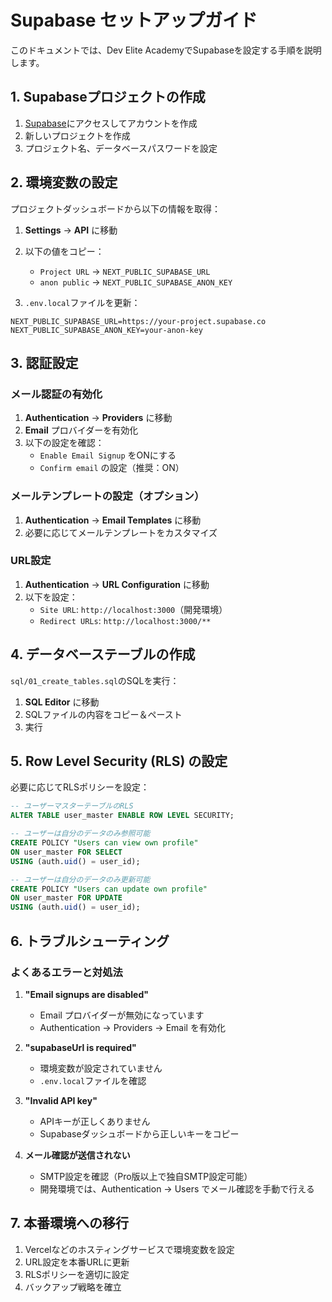 # Supabase セットアップガイド

このドキュメントでは、Dev Elite AcademyでSupabaseを設定する手順を説明します。

## 1. Supabaseプロジェクトの作成

1. [Supabase](https://supabase.com)にアクセスしてアカウントを作成
2. 新しいプロジェクトを作成
3. プロジェクト名、データベースパスワードを設定

## 2. 環境変数の設定

プロジェクトダッシュボードから以下の情報を取得：

1. **Settings** → **API** に移動
2. 以下の値をコピー：
   - `Project URL` → `NEXT_PUBLIC_SUPABASE_URL`
   - `anon public` → `NEXT_PUBLIC_SUPABASE_ANON_KEY`

3. `.env.local`ファイルを更新：

```
NEXT_PUBLIC_SUPABASE_URL=https://your-project.supabase.co
NEXT_PUBLIC_SUPABASE_ANON_KEY=your-anon-key
```

## 3. 認証設定

### メール認証の有効化

1. **Authentication** → **Providers** に移動
2. **Email** プロバイダーを有効化
3. 以下の設定を確認：
   - `Enable Email Signup` をONにする
   - `Confirm email` の設定（推奨：ON）

### メールテンプレートの設定（オプション）

1. **Authentication** → **Email Templates** に移動
2. 必要に応じてメールテンプレートをカスタマイズ

### URL設定

1. **Authentication** → **URL Configuration** に移動
2. 以下を設定：
   - `Site URL`: `http://localhost:3000`（開発環境）
   - `Redirect URLs`: `http://localhost:3000/**`

## 4. データベーステーブルの作成

`sql/01_create_tables.sql`のSQLを実行：

1. **SQL Editor** に移動
2. SQLファイルの内容をコピー＆ペースト
3. 実行

## 5. Row Level Security (RLS) の設定

必要に応じてRLSポリシーを設定：

```sql
-- ユーザーマスターテーブルのRLS
ALTER TABLE user_master ENABLE ROW LEVEL SECURITY;

-- ユーザーは自分のデータのみ参照可能
CREATE POLICY "Users can view own profile" 
ON user_master FOR SELECT 
USING (auth.uid() = user_id);

-- ユーザーは自分のデータのみ更新可能
CREATE POLICY "Users can update own profile" 
ON user_master FOR UPDATE 
USING (auth.uid() = user_id);
```

## 6. トラブルシューティング

### よくあるエラーと対処法

1. **"Email signups are disabled"**
   - Email プロバイダーが無効になっています
   - Authentication → Providers → Email を有効化

2. **"supabaseUrl is required"**
   - 環境変数が設定されていません
   - `.env.local`ファイルを確認

3. **"Invalid API key"**
   - APIキーが正しくありません
   - Supabaseダッシュボードから正しいキーをコピー

4. **メール確認が送信されない**
   - SMTP設定を確認（Pro版以上で独自SMTP設定可能）
   - 開発環境では、Authentication → Users でメール確認を手動で行える

## 7. 本番環境への移行

1. Vercelなどのホスティングサービスで環境変数を設定
2. URL設定を本番URLに更新
3. RLSポリシーを適切に設定
4. バックアップ戦略を確立